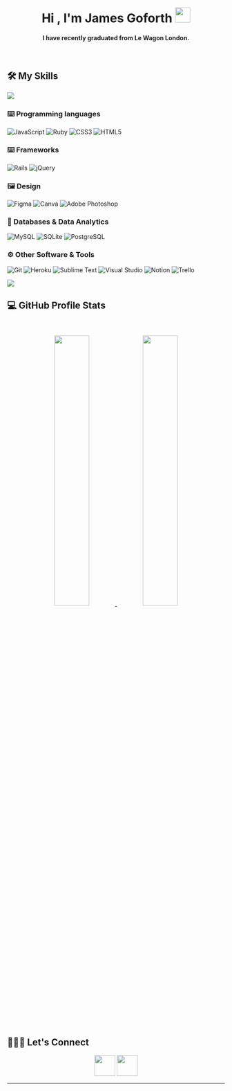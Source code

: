 <h1 align="center">Hi , I'm James Goforth <img src="https://media.giphy.com/media/hvRJCLFzcasrR4ia7z/giphy.gif" width="35"></h1>

<h4 align="center"> I have recently graduated from Le Wagon London.</h4>
<br>



## 🛠️ My Skills
<img src="https://user-images.githubusercontent.com/73097560/115834477-dbab4500-a447-11eb-908a-139a6edaec5c.gif"></a>


### ⌨️ Programming languages
![JavaScript](https://img.shields.io/badge/javascript-%23323330.svg?style=for-the-badge&logo=javascript&logoColor=%23F7DF1E)
![Ruby](https://img.shields.io/badge/ruby-%23CC342D.svg?style=for-the-badge&logo=ruby&logoColor=white)
![CSS3](https://img.shields.io/badge/css3-%231572B6.svg?style=for-the-badge&logo=css3&logoColor=white)
![HTML5](https://img.shields.io/badge/html5-%23E34F26.svg?style=for-the-badge&logo=html5&logoColor=white) 

### ⌨️ Frameworks 
![Rails](https://img.shields.io/badge/rails-%23CC0000.svg?style=for-the-badge&logo=ruby-on-rails&logoColor=white)
![jQuery](https://img.shields.io/badge/jquery-%230769AD.svg?style=for-the-badge&logo=jquery&logoColor=white)

### 🖼 Design 
![Figma](https://img.shields.io/badge/figma-%23F24E1E.svg?style=for-the-badge&logo=figma&logoColor=white)
![Canva](https://img.shields.io/badge/Canva-%2300C4CC.svg?style=for-the-badge&logo=Canva&logoColor=white)
![Adobe Photoshop](https://img.shields.io/badge/adobe%20photoshop-%2331A8FF.svg?style=for-the-badge&logo=adobe%20photoshop&logoColor=white)

### 🔢 Databases & Data Analytics
![MySQL](https://img.shields.io/badge/mysql-%2300f.svg?style=for-the-badge&logo=mysql&logoColor=white)
![SQLite](https://img.shields.io/badge/sqlite-%2307405e.svg?style=for-the-badge&logo=sqlite&logoColor=white)
![PostgreSQL](https://img.shields.io/badge/postgres-%23316192.svg?style=for-the-badge&logo=postgresql&logoColor=white)
 
### ⚙ Other Software & Tools
![Git](https://img.shields.io/badge/git-%23F05033.svg?style=for-the-badge&logo=git&logoColor=white)
![Heroku](https://img.shields.io/badge/heroku-%23430098.svg?style=for-the-badge&logo=heroku&logoColor=white)
![Sublime Text](https://img.shields.io/badge/sublime_text-%23575757.svg?style=for-the-badge&logo=sublime-text&logoColor=important)
![Visual Studio](https://img.shields.io/badge/Visual%20Studio-5C2D91.svg?style=for-the-badge&logo=visual-studio&logoColor=white)
![Notion](https://img.shields.io/badge/Notion-%23000000.svg?style=for-the-badge&logo=notion&logoColor=white)
![Trello](https://img.shields.io/badge/Trello-%23026AA7.svg?style=for-the-badge&logo=Trello&logoColor=white)

<img src="https://user-images.githubusercontent.com/73097560/115834477-dbab4500-a447-11eb-908a-139a6edaec5c.gif"></a>


## 💻 GitHub Profile Stats
<div>
 <br/>  
  <p align="center">
    <a href="https://github.com/JamesGoforth/">
     <img width="40%" src="https://github-readme-stats.vercel.app/api?username=JamesGoforth&show_icons=true&theme=algolia" />
     <img width="40%" src="https://github-readme-streak-stats.herokuapp.com/?user=JamesGoforth&theme=algolia" />
    </a>
   </p>
  <br>
 </div>    


## 👨🏻‍🦰 Let's Connect

<div align="center">
 <a href="https://www.linkedin.com/in/jamesgoforth/" target="blank"><img src="https://cdn.jsdelivr.net/gh/devicons/devicon/icons/linkedin/linkedin-original.svg" style="height: 3rem"/></a>
 <a href="https://twitter.com/jamesgoforth158" target="blank"><img src="https://cdn.jsdelivr.net/gh/devicons/devicon/icons/twitter/twitter-original.svg" style="height: 3rem"/>
 </a>


</div>

<hr/>
